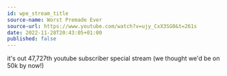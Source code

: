 ```yaml
---
id: wpe_stream_title
source-name: Worst Premade Ever
source-url: https://www.youtube.com/watch?v=ujy_CxX3SG0&t=261s
date: 2022-11-28T20:43:05+01:00
published: false
---
```


it's out 47,727th youtube subscriber special stream (we thought we'd be on 50k by now!)
